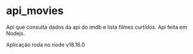 # api_movies
Api que consulta dados da api do imdb e lista filmes curtidos. Api feita em Nodejs.

Aplicação roda no node v18.16.0